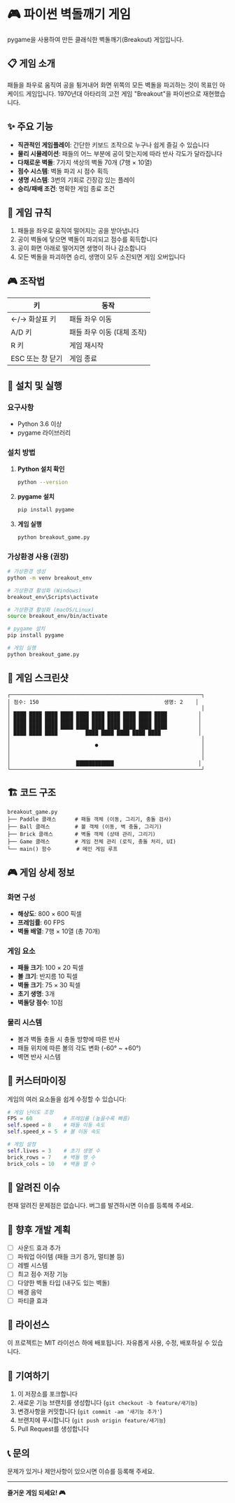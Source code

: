 # 🎮 파이썬 벽돌깨기 게임

pygame을 사용하여 만든 클래식한 벽돌깨기(Breakout) 게임입니다.

## 📋 게임 소개

패들을 좌우로 움직여 공을 튕겨내어 화면 위쪽의 모든 벽돌을 파괴하는 것이 목표인 아케이드 게임입니다. 1970년대 아타리의 고전 게임 "Breakout"을 파이썬으로 재현했습니다.

## ✨ 주요 기능

- **직관적인 게임플레이**: 간단한 키보드 조작으로 누구나 쉽게 즐길 수 있습니다
- **물리 시뮬레이션**: 패들의 어느 부분에 공이 맞는지에 따라 반사 각도가 달라집니다
- **다채로운 벽돌**: 7가지 색상의 벽돌 70개 (7행 × 10열)
- **점수 시스템**: 벽돌 파괴 시 점수 획득
- **생명 시스템**: 3번의 기회로 긴장감 있는 플레이
- **승리/패배 조건**: 명확한 게임 종료 조건

## 🎯 게임 규칙

1. 패들을 좌우로 움직여 떨어지는 공을 받아냅니다
2. 공이 벽돌에 닿으면 벽돌이 파괴되고 점수를 획득합니다
3. 공이 화면 아래로 떨어지면 생명이 하나 감소합니다
4. 모든 벽돌을 파괴하면 승리, 생명이 모두 소진되면 게임 오버입니다

## 🎮 조작법

| 키 | 동작 |
|---|---|
| ←/→ 화살표 키 | 패들 좌우 이동 |
| A/D 키 | 패들 좌우 이동 (대체 조작) |
| R 키 | 게임 재시작 |
| ESC 또는 창 닫기 | 게임 종료 |

## 🚀 설치 및 실행

### 요구사항
- Python 3.6 이상
- pygame 라이브러리

### 설치 방법

1. **Python 설치 확인**
   ```bash
   python --version
   ```

2. **pygame 설치**
   ```bash
   pip install pygame
   ```

3. **게임 실행**
   ```bash
   python breakout_game.py
   ```

### 가상환경 사용 (권장)

```bash
# 가상환경 생성
python -m venv breakout_env

# 가상환경 활성화 (Windows)
breakout_env\Scripts\activate

# 가상환경 활성화 (macOS/Linux)
source breakout_env/bin/activate

# pygame 설치
pip install pygame

# 게임 실행
python breakout_game.py
```

## 🎨 게임 스크린샷

```
┌─────────────────────────────────────────────────────────────┐
│ 점수: 150                                        생명: 2    │
│                                                             │
│ ████ ████ ████ ████ ████ ████ ████ ████ ████ ████          │
│ ████ ████ ████ ████ ████ ████ ████ ████ ████ ████          │
│ ████ ████ ████ ████ ████ ████ ████ ████ ████ ████          │
│ ████ ████ ████         ████ ████ ████ ████ ████            │
│                                                             │
│                           ●                                 │
│                                                             │
│                                                             │
│                     ████████████                           │
└─────────────────────────────────────────────────────────────┘
```

## 🏗️ 코드 구조

```
breakout_game.py
├── Paddle 클래스      # 패들 객체 (이동, 그리기, 충돌 검사)
├── Ball 클래스        # 볼 객체 (이동, 벽 충돌, 그리기)
├── Brick 클래스       # 벽돌 객체 (상태 관리, 그리기)
├── Game 클래스        # 게임 전체 관리 (로직, 충돌 처리, UI)
└── main() 함수        # 메인 게임 루프
```

## 🎮 게임 상세 정보

### 화면 구성
- **해상도**: 800 × 600 픽셀
- **프레임률**: 60 FPS
- **벽돌 배열**: 7행 × 10열 (총 70개)

### 게임 요소
- **패들 크기**: 100 × 20 픽셀
- **볼 크기**: 반지름 10 픽셀
- **벽돌 크기**: 75 × 30 픽셀
- **초기 생명**: 3개
- **벽돌당 점수**: 10점

### 물리 시스템
- 볼과 벽돌 충돌 시 충돌 방향에 따른 반사
- 패들 위치에 따른 볼의 각도 변화 (-60° ~ +60°)
- 벽면 반사 시스템

## 🔧 커스터마이징

게임의 여러 요소들을 쉽게 수정할 수 있습니다:

```python
# 게임 난이도 조정
FPS = 60          # 프레임률 (높을수록 빠름)
self.speed = 8    # 패들 이동 속도
self.speed_x = 5  # 볼 이동 속도

# 게임 설정
self.lives = 3    # 초기 생명 수
brick_rows = 7    # 벽돌 행 수
brick_cols = 10   # 벽돌 열 수
```

## 🐛 알려진 이슈

현재 알려진 문제점은 없습니다. 버그를 발견하시면 이슈를 등록해 주세요.

## 🔮 향후 개발 계획

- [ ] 사운드 효과 추가
- [ ] 파워업 아이템 (패들 크기 증가, 멀티볼 등)
- [ ] 레벨 시스템
- [ ] 최고 점수 저장 기능
- [ ] 다양한 벽돌 타입 (내구도 있는 벽돌)
- [ ] 배경 음악
- [ ] 파티클 효과

## 📄 라이선스

이 프로젝트는 MIT 라이선스 하에 배포됩니다. 자유롭게 사용, 수정, 배포하실 수 있습니다.

## 🤝 기여하기

1. 이 저장소를 포크합니다
2. 새로운 기능 브랜치를 생성합니다 (`git checkout -b feature/새기능`)
3. 변경사항을 커밋합니다 (`git commit -am '새기능 추가'`)
4. 브랜치에 푸시합니다 (`git push origin feature/새기능`)
5. Pull Request를 생성합니다

## 📞 문의

문제가 있거나 제안사항이 있으시면 이슈를 등록해 주세요.

---

**즐거운 게임 되세요! 🎮**
